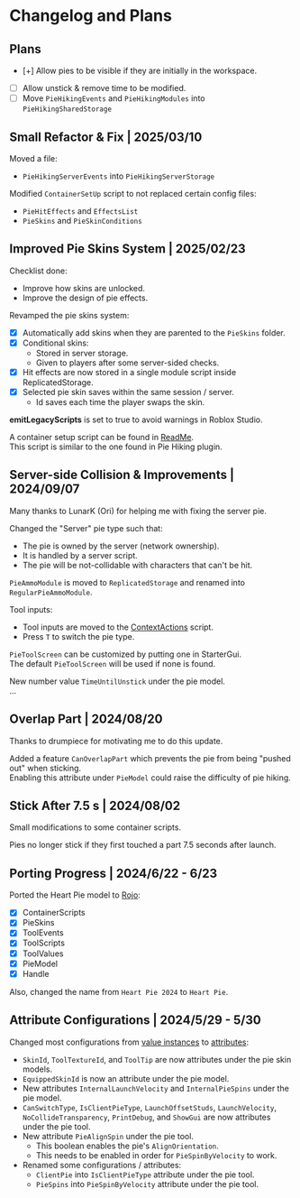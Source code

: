 # Changelog and Plans

## Plans

- [+] Allow pies to be visible if they are initially in the workspace.
- [ ] Allow unstick & remove time to be modified.
- [ ] Move `PieHikingEvents` and `PieHikingModules` into `PieHikingSharedStorage`

## Small Refactor & Fix | 2025/03/10

Moved a file:
- `PieHikingServerEvents` into `PieHikingServerStorage`

Modified `ContainerSetUp` script to not replaced certain config files:
- `PieHitEffects` and `EffectsList`
- `PieSkins` and `PieSkinConditions`

## Improved Pie Skins System | 2025/02/23

Checklist done:

- Improve how skins are unlocked.
- Improve the design of pie effects.

Revamped the pie skins system:

- [x] Automatically add skins when they are parented to the `PieSkins` folder.
- [x] Conditional skins:
    - Stored in server storage.
    - Given to players after some server-sided checks.
- [x] Hit effects are now stored in a single module script inside ReplicatedStorage.
- [x] Selected pie skin saves within the same session / server.
    - Id saves each time the player swaps the skin.

**emitLegacyScripts** is set to true to avoid warnings in Roblox Studio.

A container setup script can be found in [ReadMe](./src/Heart%20Pie/ContainerScripts%20(see%20ReadMe)/ReadMe.server.luau).<br>
This script is similar to the one found in Pie Hiking plugin.

## Server-side Collision & Improvements | 2024/09/07

Many thanks to LunarK (Ori) for helping me with fixing the server pie.

Changed the "Server" pie type such that:

- The pie is owned by the server (network ownership).
- It is handled by a server script.
- The pie will be not-collidable with characters that can't be hit.

`PieAmmoModule` is moved to `ReplicatedStorage` and renamed into `RegularPieAmmoModule`.

Tool inputs:

- Tool inputs are moved to the [ContextActions](./src/Heart%20Pie/ToolScripts/ActionsActor/ContextActions.client.luau) script.
- Press `T` to switch the pie type.

`PieToolScreen` can be customized by putting one in StarterGui.<br>
The default `PieToolScreen` will be used if none is found.

New number value `TimeUntilUnstick` under the pie model.<br>
...

## Overlap Part | 2024/08/20

Thanks to drumpiece for motivating me to do this update.

Added a feature `CanOverlapPart` which prevents the pie from being "pushed out" when sticking.<br>
Enabling this attribute under `PieModel` could raise the difficulty of pie hiking.

## Stick After 7.5 s | 2024/08/02

Small modifications to some container scripts.

Pies no longer stick if they first touched a part 7.5 seconds after launch.

## Porting Progress | 2024/6/22 - 6/23

Ported the Heart Pie model to [Rojo](https://github.com/rojo-rbx/rojo):

- [x] ContainerScripts
- [x] PieSkins
- [x] ToolEvents
- [x] ToolScripts
- [x] ToolValues
- [x] PieModel
- [x] Handle

Also, changed the name from `Heart Pie 2024` to `Heart Pie`.

## Attribute Configurations | 2024/5/29 - 5/30

Changed most configurations from [value instances](https://create.roblox.com/docs/reference/engine/classes/ValueBase) to [attributes](https://create.roblox.com/docs/studio/properties#instance-attributes):

- `SkinId`, `ToolTextureId`, and `ToolTip` are now attributes under the pie skin models.
- `EquippedSkinId` is now an attribute under the pie model.
- New attributes `InternalLaunchVelocity` and `InternalPieSpins` under the pie model.
- `CanSwitchType`, `IsClientPieType`, `LaunchOffsetStuds`, `LaunchVelocity`, `NoCollideTransparency`, `PrintDebug`, and `ShowGui` are now attributes under the pie tool.
- New attribute `PieAlignSpin` under the pie tool.
    - This boolean enables the pie's `AlignOrientation`.
    - This needs to be enabled in order for `PieSpinByVelocity` to work.
- Renamed some configurations / attributes:
    - `ClientPie` into `IsClientPieType` attribute under the pie tool.
    - `PieSpins` into `PieSpinByVelocity` attribute under the pie tool.

